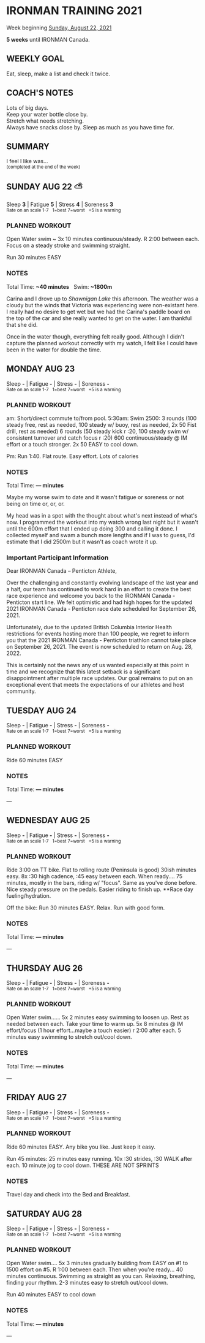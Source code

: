 # IRONMAN TRAINING 2021
Week beginning [Sunday, August 22, 2021](javascript:flick('sun');)

**5 weeks** until IRONMAN Canada.

## WEEKLY GOAL
Eat, sleep, make a list and check it twice.

## COACH'S NOTES
Lots of big days.   
Keep your water bottle close by.    
Stretch what needs stretching.    
Always have snacks close by. Sleep as much as you have time for.

## SUMMARY
I feel I like was...  
<sup>(completed at the end of the week)</sup>
<!-- GOOD TO GO! -->

<!---->
## SUNDAY AUG 22 ⛅️
Sleep **3** | Fatigue **5** | Stress **4** | Soreness **3**  
<sup>Rate on an scale 1-7 &nbsp; 1=best 7=worst &nbsp; +5 is a warning</sup>

### PLANNED WORKOUT
Open Water swim ~ 3x 10 minutes continuous/steady. R 2:00 between each. Focus on a steady stroke and swimming straight. 

Run 30 minutes EASY

### NOTES
Total Time: **~40 minutes** &nbsp; Swim: **~1800m**

Carina and I drove up to _Shawnigan Lake_ this afternoon.  The weather was a cloudy but the winds that Victoria was experiencing were non-existant here.  I really had no desire to get wet but we had the Carina's paddle board on the top of the car and she really wanted to get on the water.  I am thankful that she did.

Once in the water though, everything felt really good.  Although I didn't capture the planned workout correctly with my watch, I felt like I could have been in the water for double the time.   
<!---->
## MONDAY AUG 23
Sleep **-** | Fatigue **-** | Stress **-** | Soreness **-**  
<sup>Rate on an scale 1-7 &nbsp; 1=best 7=worst &nbsp; +5 is a warning</sup>

### PLANNED WORKOUT
am: Short/direct commute to/from pool. 
5:30am: Swim 2500: 
3 rounds (100 steady free, rest as needed, 100 steady w/ buoy, rest as needed, 2x 50 Fist drill, rest as needed) 
6 rounds (50 steady kick r :20, 100 steady swim w/ consistent turnover and catch focus r :20)
600 continuous/steady @ IM effort or a touch stronger. 
2x 50 EASY to cool down.

Pm: Run 1:40. Flat route. Easy effort. Lots of calories

### NOTES
Total Time: **&mdash; minutes**

Maybe my worse swim to date and it wasn't fatigue or soreness or not being on time or, or, or.

My head was in a spot with the thought about what's next instead of what's now.  I programmed the workout into my watch wrong last night but it wasn't until the 600m effort that I ended up doing 300 and calling it done.  I collected myself and swam a bunch more lengths and if I was to guess, I'd estimate that I did 2500m but it wasn't as coach wrote it up.

<!---->
### Important Participant Information
Dear IRONMAN Canada – Penticton Athlete, 

Over the challenging and constantly evolving landscape of the last year and a half, our team has continued to work hard in an effort to create the best race experience and welcome you back to the IRONMAN Canada - Penticton start line. We felt optimistic and had high hopes for the updated 2021 IRONMAN Canada - Penticton race date scheduled for September 26, 2021. 

Unfortunately, due to the updated British Columbia Interior Health restrictions for events hosting more than 100 people, we regret to inform you that the 2021 IRONMAN Canada - Penticton triathlon cannot take place on September 26, 2021. The event is now scheduled to return on Aug. 28, 2022. 

This is certainly not the news any of us wanted especially at this point in time and we recognize that this latest setback is a significant disappointment after multiple race updates. Our goal remains to put on an exceptional event that meets the expectations of our athletes and host community.
<!---->
## TUESDAY AUG 24
Sleep **-** | Fatigue **-** | Stress **-** | Soreness **-**  
<sup>Rate on an scale 1-7 &nbsp; 1=best 7=worst &nbsp; +5 is a warning</sup>

### PLANNED WORKOUT
Ride 60 minutes EASY

### NOTES
Total Time: **&mdash; minutes**

&mdash; 


<!---->
## WEDNESDAY AUG 25
Sleep **-** | Fatigue **-** | Stress **-** | Soreness **-**  
<sup>Rate on an scale 1-7 &nbsp; 1=best 7=worst &nbsp; +5 is a warning</sup>

### PLANNED WORKOUT
Ride 3:00 on TT bike. Flat to rolling route (Peninsula is good) 
30ish minutes easy. 8x :30 high cadence, :45 easy between each. When ready....
75 minutes, mostly in the bars, riding w/ "focus". Same as you've done before. Nice steady pressure on the pedals. 
Easier riding to finish up. 
**Race day fueling/hydration.

Off the bike: Run 30 minutes EASY. Relax. Run with good form.

### NOTES
Total Time: **&mdash; minutes**

&mdash; 


<!---->
## THURSDAY AUG 26
Sleep **-** | Fatigue **-** | Stress **-** | Soreness **-**  
<sup>Rate on an scale 1-7 &nbsp; 1=best 7=worst &nbsp; +5 is a warning</sup>

### PLANNED WORKOUT
Open Water swim......
5x 2 minutes easy swimming to loosen up. Rest as needed between each. Take your time to warm up. 
5x 8 minutes @ IM effort/focus (1 hour effort...maybe a touch easier) r 2:00 after each. 
5 minutes easy swimming to stretch out/cool down.

### NOTES
Total Time: **&mdash; minutes**

&mdash; 


<!---->
## FRIDAY AUG 27
Sleep **-** | Fatigue **-** | Stress **-** | Soreness **-**  
<sup>Rate on an scale 1-7 &nbsp; 1=best 7=worst &nbsp; +5 is a warning</sup>

### PLANNED WORKOUT
Ride 60 minutes EASY. Any bike you like. Just keep it easy.

Run 45 minutes: 25 minutes easy running. 10x :30 strides, :30 WALK after each. 10 minute jog to cool down.
THESE ARE NOT SPRINTS​

### NOTES
Travel day and check into the Bed and Breakfast.


<!---->
## SATURDAY AUG 28
Sleep **-** | Fatigue **-** | Stress **-** | Soreness **-**  
<sup>Rate on an scale 1-7 &nbsp; 1=best 7=worst &nbsp; +5 is a warning</sup>

### PLANNED WORKOUT
Open Water swim....
5x 3 minutes gradually building from EASY on #1 to 1500 effort on #5. R 1:00 between each. Then when you're ready...
40 minutes continuous. Swimming as straight as you can. Relaxing, breathing, finding your rhythm. 
2-3 minutes easy to stretch out/cool down.

Run 40 minutes EASY to cool down

### NOTES
Total Time: **&mdash; minutes**

&mdash; 


<!---->
